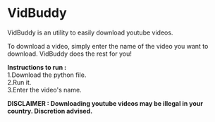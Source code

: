 # VidBuddy
VidBuddy is an utility to easily download youtube videos.

To download a video, simply enter the name of the video you want to download.
VidBuddy does the rest for you!

<b>Instructions to run :</b>
<br>1.Download the python file.<br>
2.Run it.<br>
3.Enter the video's name.


<b>DISCLAIMER : Downloading youtube videos may be illegal in your country. Discretion advised.</b>

